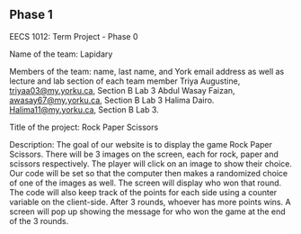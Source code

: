## Phase 1
EECS 1012: Term Project -  Phase 0

Name of the team: Lapidary

Members of the team: name, last name, and York email address as well as lecture and lab section of each team member
Triya Augustine, triyaa03@my.yorku.ca, Section B Lab 3
Abdul Wasay Faizan, awasay67@my.yorku.ca, Section B Lab 3
Halima Dairo. Halima11@my.yorku.ca, Section B Lab 3.

Title of the project: Rock Paper Scissors

Description:
The goal of our website is to display the game Rock Paper Scissors. There will be 3 images on the screen, each for rock, paper and scissors respectively. The player will click on an image to show their choice. Our code will be set so that the computer then makes a randomized choice of one of the images as well. The screen will display who won that round. The code will also keep track of the points for each side using a counter variable on the client-side. After 3 rounds, whoever has more points wins. A screen will pop up showing the message for who won the game at the end of the 3 rounds. 
